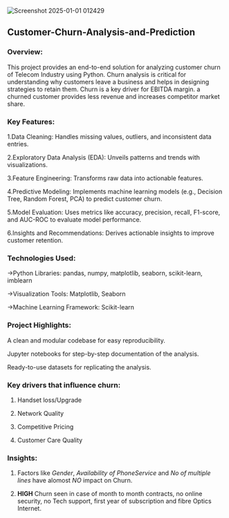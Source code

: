 
![Screenshot 2025-01-01 012429](https://github.com/user-attachments/assets/d8c56a60-7d55-4a55-ace6-e0849f0321bd)

## Customer-Churn-Analysis-and-Prediction

### Overview:

This project provides an end-to-end solution for analyzing customer churn of Telecom Industry using Python. Churn analysis is critical for understanding why customers leave a business and helps in designing strategies to retain them.
Churn is a key driver for EBITDA margin. a churned customer provides less revenue and increases competitor market share.

### Key Features:

1.Data Cleaning: Handles missing values, outliers, and inconsistent data entries.

2.Exploratory Data Analysis (EDA): Unveils patterns and trends with visualizations.

3.Feature Engineering: Transforms raw data into actionable features.

4.Predictive Modeling: Implements machine learning models (e.g., Decision Tree, Random Forest, PCA) to predict customer churn.

5.Model Evaluation: Uses metrics like accuracy, precision, recall, F1-score, and AUC-ROC to evaluate model performance.

6.Insights and Recommendations: Derives actionable insights to improve customer retention.

### Technologies Used:

->Python Libraries: pandas, numpy, matplotlib, seaborn, scikit-learn, imblearn

->Visualization Tools: Matplotlib, Seaborn

->Machine Learning Framework: Scikit-learn

### Project Highlights:

A clean and modular codebase for easy reproducibility.

Jupyter notebooks for step-by-step documentation of the analysis.

Ready-to-use datasets for replicating the analysis.

### Key drivers that influence churn:

1. Handset loss/Upgrade
   
2. Network Quality
   
3. Competitive Pricing
   
4. Customer Care Quality


###  Insights:

1. Factors like *Gender*, *Availability of PhoneService* and *No of multiple lines* have alomost *NO* impact on Churn.

2. **HIGH** Churn seen in case of  month to month contracts, no online security, no Tech support, first year of subscription and fibre Optics Internet.


